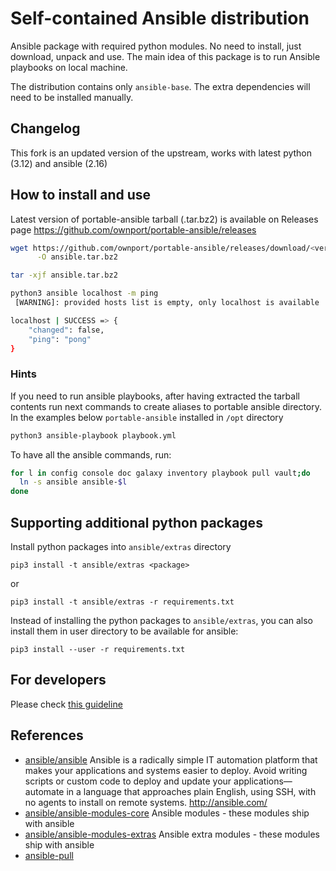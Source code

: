 # Self-contained Ansible distribution

Ansible package with required python modules. No need to install, just download, unpack and use. The main idea of this package is to run Ansible playbooks on local machine.

The distribution contains only `ansible-base`. The extra dependencies will need to be installed manually. 

## Changelog

This fork is an updated version of the upstream, works with latest python (3.12) and ansible (2.16)

## How to install and use

Latest version of portable-ansible tarball (.tar.bz2) is available on
Releases page https://github.com/ownport/portable-ansible/releases

```sh
wget https://github.com/ownport/portable-ansible/releases/download/<version>/portable-ansible-<version>-py3.tar.bz2 \
      -O ansible.tar.bz2

tar -xjf ansible.tar.bz2

python3 ansible localhost -m ping
 [WARNING]: provided hosts list is empty, only localhost is available

localhost | SUCCESS => {
    "changed": false,
    "ping": "pong"
}
```

### Hints

If you need to run ansible playbooks, after having extracted the tarball contents run next commands to create aliases to portable ansible directory. In the examples below `portable-ansible` installed in `/opt` directory
```sh
python3 ansible-playbook playbook.yml
```

To have all the ansible commands, run:
```sh
for l in config console doc galaxy inventory playbook pull vault;do
  ln -s ansible ansible-$l
done
```

## Supporting additional python packages

Install python packages into `ansible/extras` directory
```
pip3 install -t ansible/extras <package>
```
or 
```
pip3 install -t ansible/extras -r requirements.txt
```

Instead of installing the python packages to `ansible/extras`, you can also install them in user directory to be available for ansible:
```
pip3 install --user -r requirements.txt
```

## For developers

Please check [this guideline](docs/development.md)

## References

- [ansible/ansible](https://github.com/ansible/ansible) Ansible is a radically simple IT automation platform that makes your applications and systems easier to deploy. Avoid writing scripts or custom code to deploy and update your applications— automate in a language that approaches plain English, using SSH, with no agents to install on remote systems. http://ansible.com/
- [ansible/ansible-modules-core](https://github.com/ansible/ansible-modules-core) Ansible modules - these modules ship with ansible
- [ansible/ansible-modules-extras](https://github.com/ansible/ansible-modules-extras) Ansible extra modules - these modules ship with ansible
- [ansible-pull](https://docs.ansible.com/ansible/latest/cli/ansible-pull.html)
